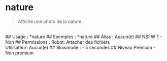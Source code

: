 # nature

> Affiche une photo de la nature.

<br>
## Usage :
*nature
## Exemples :
*nature
## Alias :
Aucun(e)
## NSFW ?
- Non
## Permissions :
Robot: Attacher des fichiers
<br>
Utilisateur: Aucun(e)
## Slowmode :
- 5 secondes
## Niveau Premium
- Non premium